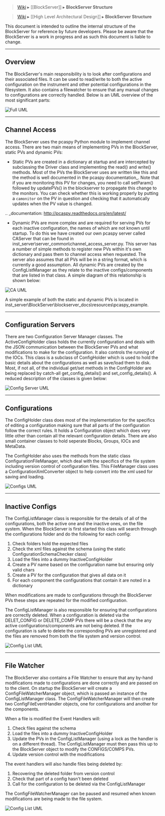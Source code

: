 > [Wiki](Home) ▸ [[BlockServer]] ▸ **BlockServer Structure**

> [Wiki](Home) ▸ [[High Level Architectural Design]] ▸ **BlockServer Structure**

This document is intended to outline the internal structure of the BlockServer for reference by future developers. Please be aware that the BlockServer is a work in progress and as such this document is liable to change.

----------
Overview
----------

The BlockServer's main responsibility is to look after configurations and their associated files. It can be used to read/write
to both the active configuration on the instrument and other potential configurations in the filesystem. It also contains a
filewatcher to ensure that any manual changes to configurations are correctly handled. Below is an UML overview of the most 
significant parts:

![Full UML](backend_system/blockserver/images/Block-Server-Configuration-Rules/full_uml.png)

----------------
Channel Access
----------------

The BlockServer uses the pcaspy Python module to implement channel access. There are two main means of implementing PVs in the
BlockServer, static PVs and dynamic PVs:

* Static PVs are created in a dictionary at startup and are intercepted by subclassing the Driver class and implementing the read()
  and write() methods. Most of the PVs the BlockServer uses are written like this and the method is well documented in the pcaspy 
  documentation_. Note that if you are monitoring this PV for changes, you need to call setParam() followed by updatePVs() in the blockserver to propagate this change to the monitors. You can check whether this is working properly by putting a `camonitor` on the PV in question and checking that it automatically updates when the PV value is changed.

.. _documentation: http://pcaspy.readthedocs.org/en/latest/

* Dynamic PVs are more complex and are required for serving PVs for each inactive configuration, the names of which are not known
  until startup. To do this we have created our own pcaspy server called CAServer that can be found in 
  inst_server\\server_common\\channel_access_server.py. This server has a number of simple methods to register new PVs within it's own 
  dictionary and pass them to channel access when requested. The server also assumes that all PVs will be in a string format, which is
  currently a good assumption. All dynamic PVs are created by the ConfigListManager as they relate to the inactive configs/components
  that are listed in that class. A simple diagram of this relationship is shown below:

![CA UML](backend_system/blockserver/images/Block-Server-Configuration-Rules/channel_access_uml.png)
   
A simple example of both the static and dynamic PVs is located in inst_server\\BlockServer\\blockserver_docs\\resources\\pcaspy_example.

-----------------------
Configuration Servers
-----------------------

There are two Configuration Server Manager classes. The ActiveConfigHolder class holds the currently configuration and deals with the
JSON communication between the BlockServer PVs and what modifications to make for the configuration. It also controls the running of 
the IOCs. This class is a subclass of ConfigHolder which is used to hold the basic details about the configurations as
well as save/load them to disk. Most, if not all, of the individual get/set methods in the ConfigHolder are being replaced by catch-all
get_config_details() and set_config_details(). A reduced description of the classes is given below:

![Config Server UML](backend_system/blockserver/images/Block-Server-Configuration-Rules/config_servers_uml.png)
	
----------------
Configurations
----------------

The ConfigHolder class does most of the implementation for the specifics of editing a configuration making sure that all parts of the 
configuration follow the correct rules. It holds a Configuration object which does very little other than contain all the relevant 
configuration details. There are also small container classes to hold seperate Blocks, Groups, IOCs and MetaData.

The ConfigHolder also uses the methods from the static class ConfigurationFileManager, which deal with the specifics of the file system
including version control of configuration files. This FileManager class uses a ConfigurationXmlConverter object to help convert into 
the xml used for saving and loading.

![Configs UML](backend_system/blockserver/images/Block-Server-Configuration-Rules/configs_uml.png)
	
------------------
Inactive Configs
------------------

The ConfigListManager class is responsible for the details of all of the configurations, both the active one and the inactive ones, 
on the file system. When the BlockServer is first started this class will search through the configurations folder and do the following
for each config:

1. Check folders hold the expected files
2. Check the xml files against the schema (using the static ConfigurationSchemaChecker class)
3. Load the files into a dummy InactiveConfigHolder
4. Create a PV name based on the configuration name but ensuring only valid chars
5. Create a PV for the configuration that gives all data on it
6. For each component the configurations that contain it are noted in a dictionary

When modifications are made to configurations through the BlockServer PVs these steps are repeated for the modified configuration.

The ConfigListManager is also responsible for ensuring that configurations are correctly deleted. When a configuration is deleted via 
the DELET_CONFIG or DELETE_COMP PVs there will be a check that the any active configurations/components are not being deleted. If the 
configuration is safe to delete the corresponding PVs are unregistered and the files are removed from both the file system and version 
control.

![Config List UML](backend_system/blockserver/images/Block-Server-Configuration-Rules/config_list_uml.png)
	
--------------
File Watcher
--------------

The BlockServer also contains a File Watcher to ensure that any by-hand modifications made to configurations are done correctly and are
passed on to the client. On startup the BlockServer will create a ConfigFileWatcherManager object, which is passed an instance of the
ConfigListManager class. The ConfigFileWatcherManager will then create two ConfigFileEventHandler objects, one for configurations and 
another for the components. 

When a file is modified the Event Handlers will:

1. Check files against the schema
2. Load the files into a dummy InactiveConfigHolder
3. Update the PVs in the ConfigListManager (using a lock as the handler is on a different thread). The ConfigListManager must then pass
   this up to the BlockServer object to modify the CONFIGS/COMPS PVs.
4. Update version control with the modifications

The event handlers will also handle files being deleted by:

1. Recovering the deleted folder from version control
2. Check that part of a config hasn't been deleted
3. Call for the configuration to be deleted via the ConfigListManager

The ConfigFileWatcherManager can be paused and resumed when known modifications are being made to the file system.

![Config List UML](backend_system/blockserver/images/Block-Server-Configuration-Rules/file_watcher_uml.png)
	